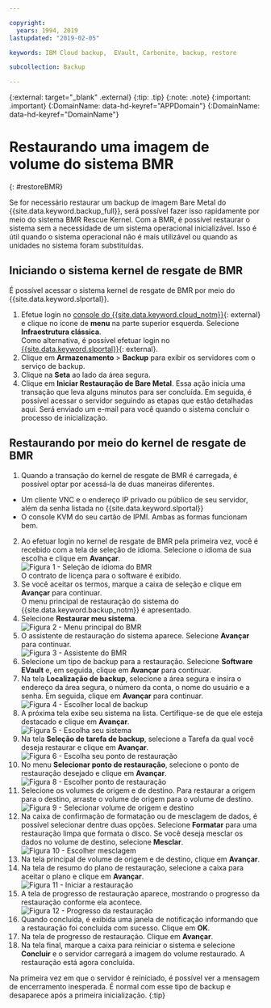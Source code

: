```yaml
---

copyright:
  years: 1994, 2019
lastupdated: "2019-02-05"

keywords: IBM Cloud backup,  EVault, Carbonite, backup, restore

subcollection: Backup

---
```

{:external: target="_blank" .external}
{:tip: .tip}
{:note: .note}
{:important: .important}
{:DomainName: data-hd-keyref="APPDomain"}
{:DomainName: data-hd-keyref="DomainName"}

# Restaurando uma imagem de volume do sistema BMR
{: #restoreBMR}

Se for necessário restaurar um backup de imagem Bare Metal do {{site.data.keyword.backup_full}}, será possível fazer isso rapidamente por meio do sistema BMR Rescue Kernel. Com a BMR, é possível restaurar
o sistema sem a necessidade de um sistema operacional inicializável. Isso é útil quando o sistema operacional não é mais utilizável ou quando as unidades no sistema foram substituídas.

## Iniciando o sistema kernel de resgate de BMR

É possível acessar o sistema kernel de resgate de BMR por meio do {{site.data.keyword.slportal}}.
1. Efetue login no [console do {{site.data.keyword.cloud_notm}}](https://{DomainName}){: external} e clique no ícone de **menu** na parte superior esquerda. Selecione **Infraestrutura clássica**.<br/>
   Como alternativa, é possível efetuar login no [{{site.data.keyword.slportal}}](https://control.softlayer.com/){: external}.
2. Clique em **Armazenamento** > **Backup** para exibir os
servidores com o serviço de backup.
3. Clique na **Seta** ao lado da área segura.
4. Clique em **Iniciar Restauração de Bare Metal**. Essa ação inicia uma transação
que leva alguns minutos para ser concluída. Em seguida, é possível acessar o servidor seguindo as etapas que estão detalhadas aqui. Será enviado um e-mail para você quando o sistema concluir o processo de inicialização.


## Restaurando por meio do kernel de resgate de BMR

1. Quando a transação do kernel de resgate de BMR é carregada, é possível optar por
acessá-la de duas maneiras diferentes.
  - Um cliente VNC e o endereço IP privado ou público de seu servidor, além da senha listada no {{site.data.keyword.slportal}}
  - O console KVM do seu cartão de IPMI.
  Ambas as formas funcionam bem.
2. Ao efetuar login no kernel de resgate de BMR pela primeira vez, você é recebido com a tela
de seleção de idioma. Selecione o idioma de sua escolha e clique em **Avançar**.
<br/>![Figura 1 - Seleção de idioma do BMR](/images/bmr1.png)<br/> O contrato de licença para o software é exibido.
3. Se você aceitar os termos, marque a caixa de seleção e clique em **Avançar** para continuar. <br/> O menu principal de restauração do sistema do {{site.data.keyword.backup_notm}} é apresentado.
4. Selecione **Restaurar meu sistema**.
<br/>![Figura 2 - Menu principal do BMR](/images/bmr2.png)
5. O assistente de restauração do sistema aparece. Selecione **Avançar** para continuar.
<br/>![Figura 3 - Assistente do BMR](/images/bmr3.png)
6. Selecione um tipo de backup para a restauração. Selecione **Software EVault** e,
em seguida, clique em **Avançar** para continuar.
7. Na tela **Localização de backup**, selecione a área segura e insira o endereço da
área segura, o número da conta, o nome do usuário e a senha. Em seguida, clique em **Avançar** para continuar.
<br/>![Figura 4 - Escolher local de backup](/images/bmr4.png)
8. A próxima tela exibe seu sistema na lista. Certifique-se de que ele esteja destacado e clique em **Avançar**.
<br/>![Figura 5 - Escolha seu sistema](/images/bmr5.png)
9. Na tela **Seleção de tarefa de backup**, selecione a Tarefa da qual você deseja restaurar e clique em **Avançar**.
<br/>![Figura 6 - Escolha seu ponto de restauração](/images/bmr6.png)
10. No menu **Selecionar ponto de restauração**, selecione o ponto de restauração desejado e clique em **Avançar**.
<br/>![Figura 8 - Escolher ponto de restauração](/images/bmr8.png)
11. Selecione os volumes de origem e de destino. Para restaurar a origem para o destino, arraste o
volume de origem para o volume de destino.
<br/>![Figura 9 - Selecionar volume de origem e destino](/images/bmr9.png)
12. Na caixa de confirmação de formatação ou de mesclagem de dados, é possível selecionar dentre duas opções. Selecione **Formatar** para uma restauração limpa que formata o disco. Se você deseja
mesclar os dados no volume de destino, selecione **Mesclar**.
<br/>![Figura 10 - Escolher mesclagem](/images/bmr10.png)
13. Na tela principal de volume de origem e de destino, clique em **Avançar**.
14. Na tela de resumo do plano de restauração, selecione a caixa para aceitar o plano e clique em
**Avançar**.
<br/>![Figura 11 - Iniciar a restauração](/images/bmr11.png)
15. A tela de progresso de restauração aparece, mostrando o progresso da restauração conforme ela acontece.
<br/>![Figura 12 - Progresso da restauração](/images/bmr12.png)
16. Quando concluída, é exibida uma janela de notificação informando que a restauração foi
concluída com sucesso. Clique em **OK**.
17. Na tela de progresso de restauração. Clique em **Avançar**.
18. Na tela final, marque a caixa para reiniciar o sistema e selecione **Concluir** e o servidor carregará a imagem do volume restaurado.
  A restauração está agora concluída. <br/>

  Na primeira vez em que o servidor é reiniciado, é possível ver a mensagem de encerramento inesperada. É normal com esse tipo de backup e desaparece após a primeira inicialização.
  {:tip}
